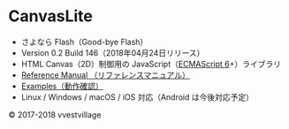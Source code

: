 # CanvasLite

* さよなら Flash（​Good-bye Flash）
* Version 0.2 Build 146（2018年04月24日リリース）
* HTML Canvas（2D）制御用の JavaScript（[ECMAScript 6](https://github.com/vvestvillage/HelloWorld/blob/master/languages/ECMAScript6/ECMAScript6_reference.md)+）ライブラリ
* [Reference Manual （リファレンスマニュアル）](https://github.com/vvestvillage/CanvasLite/blob/master/doc/reference.md)
* [Examples（動作確認）](https://github.com/vvestvillage/CanvasLite/tree/master/examples)
* Linux / Windows / macOS / iOS 対応（Android は今後対応予定）

© 2017-2018 vvestvillage